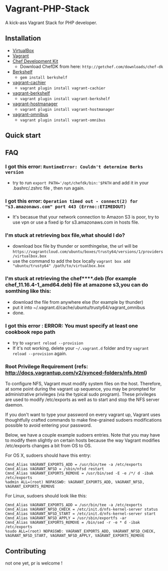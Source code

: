 # Vagrant-PHP-Stack

A kick-ass Vagrant Stack for PHP developer.


## Installation

* [VirtualBox](https://www.virtualbox.org)
* [Vagrant](http://vagrantup.com)
* [Chef Development Kit](http://www.getchef.com)
  * Download ChefDK from here: `http://getchef.com/downloads/chef-dk`
* [Berkshelf](http://berkshelf.com)
  * `gem install berkshelf`
* [vagrant-cachier](https://github.com/fgrehm/vagrant-cachier)
  * `vagrant plugin install vagrant-cachier`
* [vagrant-berkshelf](https://github.com/riotgames/vagrant-berkshelf)
  * `vagrant plugin install vagrant-berkshelf`
* [vagrant-hostmanager](https://github.com/smdahlen/vagrant-hostmanager)
  * `vagrant plugin install vagrant-hostmanager`
* [vagrant-omnibus](https://github.com/schisamo/vagrant-omnibus)
  * `vagrant plugin install vagrant-omnibus`


## Quick start

## FAQ

### I got this error: `RuntimeError: Couldn't determine Berks version` ###

* try to run `export PATH='/opt/chefdk/bin:'$PATH` and add it in your .bashrc/.zshrc file , then run again.

### I got this error: `Operation timed out - connect(2) for "s3.amazonaws.com" port 443 (Errno::ETIMEDOUT)` ###

* It's becasue that your network connection to Amazon S3 is poor, try to use vpn or use a fixed ip for s3.amazonaws.com in hosts file.

### I'm stuck at retrieving box file,what should I do? ###

* download box file by thunder or somthingelse, the url will be `https://vagrantcloud.com/ubuntu/boxes/trusty64/versions/1/providers/virtualbox.box`
* use the command to add the box locally `vagrant box add "ubuntu/trusty64" /path/to/virtualbox.box`

### I'm stuck at retrieving the chef****.deb (for example chef_11.16.4-1_amd64.deb) file at amazone s3,you can do somthing like this: ###

* download the file from anywhere else (for example by thunder)
* put it into ~/.vagrant.d/cache/ubuntu/trusty64/vagrant_omnibus
* done.

### I got this error : ERROR: You must specify at least one cookbook repo path ###

* try to `vagrant reload --provision`
* If it's not working, delete your `~/.vagrant.d` folder and try `vagrant reload --provision` again.

### Root Privilege Requirement (refs: http://docs.vagrantup.com/v2/synced-folders/nfs.html) ###

To configure NFS, Vagrant must modify system files on the host. Therefore, at some point during the vagrant up sequence, you may be prompted for administrative privileges (via the typical sudo program). These privileges are used to modify /etc/exports as well as to start and stop the NFS server daemon.

If you don't want to type your password on every vagrant up, Vagrant uses thoughtfully crafted commands to make fine-grained sudoers modifications possible to avoid entering your password.

Below, we have a couple example sudoers entries. Note that you may have to modify them slightly on certain hosts because the way Vagrant modifies /etc/exports changes a bit from OS to OS.

For OS X, sudoers should have this entry:

```
Cmnd_Alias VAGRANT_EXPORTS_ADD = /usr/bin/tee -a /etc/exports
Cmnd_Alias VAGRANT_NFSD = /sbin/nfsd restart
Cmnd_Alias VAGRANT_EXPORTS_REMOVE = /usr/bin/sed -E -e /*/ d -ibak /etc/exports
%admin ALL=(root) NOPASSWD: VAGRANT_EXPORTS_ADD, VAGRANT_NFSD, VAGRANT_EXPORTS_REMOVE
```

For Linux, sudoers should look like this:

```
Cmnd_Alias VAGRANT_EXPORTS_ADD = /usr/bin/tee -a /etc/exports
Cmnd_Alias VAGRANT_NFSD_CHECK = /etc/init.d/nfs-kernel-server status
Cmnd_Alias VAGRANT_NFSD_START = /etc/init.d/nfs-kernel-server start
Cmnd_Alias VAGRANT_NFSD_APPLY = /usr/sbin/exportfs -ar
Cmnd_Alias VAGRANT_EXPORTS_REMOVE = /bin/sed -r -e * d -ibak /etc/exports
%sudo ALL=(root) NOPASSWD: VAGRANT_EXPORTS_ADD, VAGRANT_NFSD_CHECK, VAGRANT_NFSD_START, VAGRANT_NFSD_APPLY, VAGRANT_EXPORTS_REMOVE
```

## Contributing

not one yet, pr is welcome !
